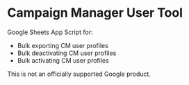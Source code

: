 # Campaign Manager User Tool

Google Sheets App Script for:

*   Bulk exporting CM user profiles
*   Bulk deactivating CM user profiles
*   Bulk activating CM user profiles

This is not an officially supported Google product.
